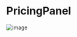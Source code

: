 # PricingPanel

![image](https://github.com/kerimk9/PricingPanel/assets/106034152/f1ae75ab-3dab-4514-a33e-7a2c3e5cc89b)


